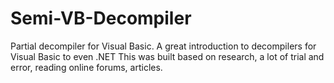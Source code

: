 # Semi-VB-Decompiler
Partial decompiler for Visual Basic. A great introduction to decompilers for Visual Basic to even .NET
This was built based on research, a lot of trial and error, reading online forums, articles.
